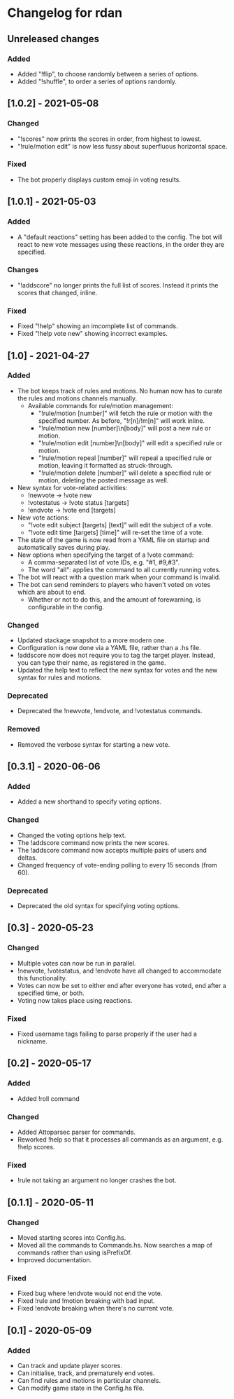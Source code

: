# Changelog for rdan

## Unreleased changes
### Added
- Added "!flip", to choose randomly between a series of options.
- Added "!shuffle", to order a series of options randomly.

## [1.0.2] - 2021-05-08
### Changed
- "!scores" now prints the scores in order, from highest to lowest.
- "!rule/motion edit" is now less fussy about superfluous horizontal space.

### Fixed
- The bot properly displays custom emoji in voting results.

## [1.0.1] - 2021-05-03
### Added
- A "default reactions" setting has been added to the config. The bot will react to new vote messages using these reactions, in the order they are specified.

### Changes
- "!addscore" no longer prints the full list of scores. Instead it prints the scores that changed, inline.

### Fixed
- Fixed "!help" showing an imcomplete list of commands.
- Fixed "!help vote new" showing incorrect examples.

## [1.0] - 2021-04-27
### Added
- The bot keeps track of rules and motions. No human now has to curate the rules and motions channels manually.
  - Available commands for rule/motion management:
    - "!rule/motion [number]" will fetch the rule or motion with the specified number. As before, "!r[n]/!m[n]" will work inline.
    - "!rule/motion new [number]\n[body]" will post a new rule or motion.
    - "!rule/motion edit [number]\n[body]" will edit a specified rule or motion.
    - "!rule/motion repeal [number]" will repeal a specified rule or motion, leaving it formatted as struck-through.
    - "!rule/motion delete [number]" will delete a specified rule or motion, deleting the posted message as well.
- New syntax for vote-related activities:
  - !newvote -> !vote new
  - !votestatus -> !vote status [targets]
  - !endvote -> !vote end [targets]
- New vote actions:
  - "!vote edit subject [targets] [text]" will edit the subject of a vote.
  - "!vote edit time [targets] [time]" will re-set the time of a vote.
- The state of the game is now read from a YAML file on startup and automatically saves during play.
- New options when specifying the target of a !vote command:
  - A comma-separated list of vote IDs, e.g. "#1, #9,#3".
  - The word "all": applies the command to all currently running votes.
- The bot will react with a question mark when your command is invalid.
- The bot can send reminders to players who haven't voted on votes which are about to end.
  - Whether or not to do this, and the amount of forewarning, is configurable in the config.

### Changed
- Updated stackage snapshot to a more modern one.
- Configuration is now done via a YAML file, rather than a .hs file.
- !addscore now does not require you to tag the target player. Instead, you can type their name, as registered in the game.
- Updated the help text to reflect the new syntax for votes and the new syntax for rules and motions.

### Deprecated
- Deprecated the !newvote, !endvote, and !votestatus commands.

### Removed
- Removed the verbose syntax for starting a new vote.

## [0.3.1] - 2020-06-06
### Added
- Added a new shorthand to specify voting options.

### Changed
- Changed the voting options help text.
- The !addscore command now prints the new scores.
- The !addscore command now accepts multiple pairs of users and deltas.
- Changed frequency of vote-ending polling to every 15 seconds (from 60).

### Deprecated
- Deprecated the old syntax for specifying voting options.

## [0.3] - 2020-05-23
### Changed
- Multiple votes can now be run in parallel.
- !newvote, !votestatus, and !endvote have all changed to accommodate this functionality.
- Votes can now be set to either end after everyone has voted, end after a specified time, or both.
- Voting now takes place using reactions.

### Fixed
- Fixed username tags failing to parse properly if the user had a nickname.

## [0.2] - 2020-05-17
### Added
- Added !roll command

### Changed
- Added Attoparsec parser for commands.
- Reworked !help so that it processes all commands as an argument, e.g. !help scores.

### Fixed
- !rule not taking an argument no longer crashes the bot.

## [0.1.1] - 2020-05-11
### Changed
- Moved starting scores into Config.hs.
- Moved all the commands to Commands.hs. Now searches a map of commands rather than using isPrefixOf.
- Improved documentation.

### Fixed
- Fixed bug where !endvote would not end the vote.
- Fixed !rule and !motion breaking with bad input.
- Fixed !endvote breaking when there's no current vote.

## [0.1] - 2020-05-09
### Added
- Can track and update player scores.
- Can initialise, track, and prematurely end votes.
- Can find rules and motions in particular channels.
- Can modify game state in the Config.hs file.

